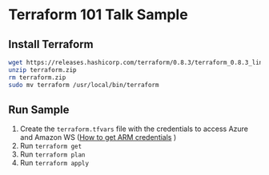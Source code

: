 # Terraform 101 Talk Sample

## Install Terraform

``` bash
wget https://releases.hashicorp.com/terraform/0.8.3/terraform_0.8.3_linux_amd64.zip -O terraform.zip
unzip terraform.zip
rm terraform.zip
sudo mv terraform /usr/local/bin/terraform
```

## Run Sample

1. Create the `terraform.tfvars` file with the credentials to access Azure and Amazon WS ([How to get ARM credentials](https://www.terraform.io/docs/providers/azurerm/#creating-credentials) )
1. Run `terraform get`
1. Run `terraform plan`
1. Run `terraform apply`

